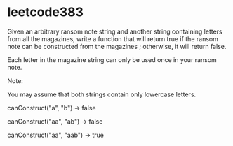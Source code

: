 # leetcode383
Given an arbitrary ransom note string and another string containing letters from all the magazines, write a function that will return true if the ransom note can be constructed from the magazines ; otherwise, it will return false.

Each letter in the magazine string can only be used once in your ransom note.

Note:

You may assume that both strings contain only lowercase letters.

canConstruct("a", "b") -> false

canConstruct("aa", "ab") -> false

canConstruct("aa", "aab") -> true
